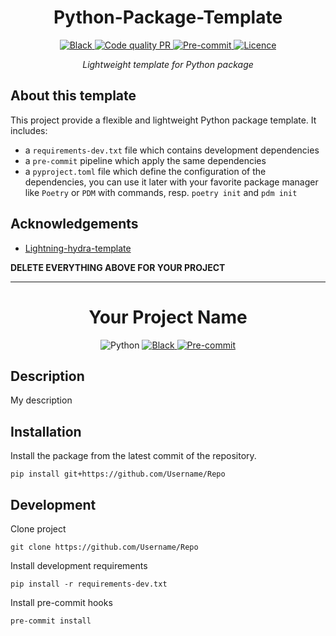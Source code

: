 <div align="center">

# Python-Package-Template

<a href="https://black.readthedocs.io/en/stable/">
    <img alt="Black" src="https://img.shields.io/badge/Code%20Style-Black-black.svg?labelColor=gray"/>
</a>
<a href="https://github.com/VDuchauffour/python-package-template/actions/workflows/code-quality-pr.yml">
    <img alt="Code quality PR" src="https://github.com/VDuchauffour/python-package-template/actions/workflows/code-quality-pr.yml/badge.svg"/>
</a>
<a href="https://github.com/pre-commit/pre-commit">
    <img alt="Pre-commit" src="https://img.shields.io/badge/pre--commit-enabled-brightgreen?logo=pre-commit&logoColor=white"/>
</a>
<a href="https://github.com/VDuchauffour/python-package-template#license">
    <img alt="Licence" src="https://img.shields.io/badge/License-MIT-green.svg?labelColor=gray"/>
</a>

*Lightweight template for Python package*

</div>

## About this template

This project provide a flexible and lightweight Python package template. It includes:

- a `requirements-dev.txt` file which contains development dependencies
- a `pre-commit` pipeline which apply the same dependencies
- a `pyproject.toml` file which define the configuration of the dependencies, you can use it later with your favorite package manager like `Poetry` or `PDM` with commands, resp. `poetry init` and `pdm init`

## Acknowledgements

- [Lightning-hydra-template](https://github.com/ashleve/lightning-hydra-template)

**DELETE EVERYTHING ABOVE FOR YOUR PROJECT**

______________________________________________________________________

<div align="center">

# Your Project Name

<img alt="Python" src="https://img.shields.io/badge/Python-FFD43B?logo=python&logoColor=3572A5"/>
<a href="https://black.readthedocs.io/en/stable/">
    <img alt="Black" src="https://img.shields.io/badge/Code%20Style-Black-black.svg?labelColor=gray"/>
</a>
<a href="https://github.com/pre-commit/pre-commit">
    <img alt="Pre-commit" src="https://img.shields.io/badge/pre--commit-enabled-brightgreen?logo=pre-commit&logoColor=white"/>
</a>

</div>

## Description

My description

## Installation

Install the package from the latest commit of the repository.

```shell
pip install git+https://github.com/Username/Repo
```

## Development

Clone project

```shell
git clone https://github.com/Username/Repo
```

Install development requirements

```shell
pip install -r requirements-dev.txt
```

Install pre-commit hooks

```shell
pre-commit install
```
